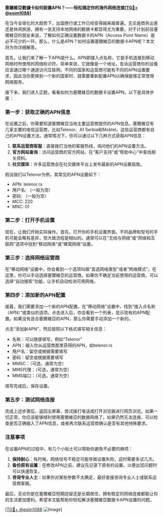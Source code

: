 **塞爾維亞數據卡如何設置APN？——轻松搞定你的海外网络连接[[TG💪+ @esim1088](https://t.me/s/esim1088)]**

在当今全球化的大趋势下，出国旅行或工作已经变得越来越普遍。无论是商务出差还是休闲旅游，拥有一张支持本地网络的数据卡都显得尤为重要。对于计划前往塞爾維亞的朋友来说，了解如何正确设置数据卡的APN（Access Point Name）是必不可少的一环。那么，什么是APN？如何设置塞爾維亞的数据卡APN呢？本文将为你详细解答。

首先，让我们来了解一下APN是什么。APN即接入点名称，它是手机连接到移动网络时所使用的网络标识符。简单来说，它就像是一个地址，告诉运营商你的设备应该通过哪个通道访问互联网。不同的国家和运营商可能有不同的APN设置要求，因此当你更换到一个新的国家时，就需要重新配置APN以确保能够正常使用网络服务。

接下来，我们进入正题，看看如何为塞爾維亞的数据卡设置APN。以下是具体步骤：

### **第一步：获取正确的APN信息**
在设置之前，你需要知道塞爾維亞当地主要运营商提供的APN信息。塞爾維亞有几家主要的电信运营商，比如Telenor、A1 Serbia和Mobtel。这些运营商都有自己的APN设置方法。通常情况下，你可以通过以下几种方式获取APN信息：
1. **联系运营商客服**：直接拨打当地的客服热线，询问他们的APN设置方法。
2. **官方网站查询**：访问运营商的官方网站，在“客户支持”或“帮助中心”中查找相关资料。
3. **社交媒体**：许多运营商会在社交媒体平台上发布最新的APN设置指南。

假设我们以Telenor为例，其常见的APN设置如下：
- APN: telenor.rs
- 用户名: （一般为空）
- 密码: （一般为空）
- MCC: 220
- MNC: 01

### **第二步：打开手机设置**
现在，让我们开始实际操作。首先，打开你的手机设置界面。不同品牌和型号的手机可能会略有差异，但大致流程是相似的。通常可以在“无线与网络”或“网络和互联网”选项中找到“移动网络”或“蜂窝网络”设置。

### **第三步：选择网络运营商**
在“移动网络”设置中，你会看到一个选项叫做“首选网络类型”或者“网络模式”。在这里，你可以手动选择塞爾維亞的运营商。如果你不确定当前使用的运营商，可以选择“自动搜索”功能，让手机自动检测可用网络。

### **第四步：添加新的APN配置**
接着，我们需要添加一个新的APN配置。在“移动网络”设置中，找到“接入点名称（APN）”或类似的选项。点击进入后，你会看到一个列表，显示现有的APN配置。如果没有适合塞爾維亞的APN，那么你需要手动添加一个新的。

点击“添加新APN”，然后按照以下格式填写相关信息：
- 名称：可以随便填写，例如“Telenor”
- APN：输入你从运营商那里获得的APN，如telenor.rs
- 用户名：留空或根据需要填写
- 密码：留空或根据需要填写
- MMSC：（可选，通常为空）
- MMS代理：（可选，通常为空）
- MMS端口：（可选，通常为空）

填写完成后，保存设置。

### **第五步：测试网络连接**
完成上述步骤后，返回主屏幕，尝试拨打电话或打开浏览器进行网页浏览。如果一切正常，你应该能够顺利使用塞爾維亞的数据网络了。如果仍然无法连接，可以检查是否正确输入了APN信息，或者再次联系运营商确认是否有其他特殊要求。

### **注意事项**
在设置APN的过程中，有几个小贴士可以帮助你避免不必要的麻烦：
1. **保持耐心**：有时候，网络信号不稳定可能导致设置失败，这时需要多试几次。
2. **备份原有设置**：在修改APN之前，建议先记录下原有的设置，以便出现问题时可以快速恢复。
3. **咨询专业人士**：如果你对某些参数不太确定，最好直接咨询专业人士或联系运营商客服。

最后，无论你是在塞爾維亞短期逗留还是长期居住，拥有稳定的网络连接都能让你的生活更加便利。希望本文能帮助你轻松解决塞爾維亞数据卡APN设置的问题。

[[TG💪+ @esim1088](https://t.me/s/esim1088) ![Image](https://i.postimg.cc/4NQfJmqS/Snipaste-2025-05-13-00-14-12.png)]